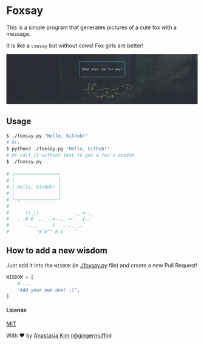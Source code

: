 # Foxsay

This is a simple program that generates pictures of a cute fox with a message.

It is like a `cowsay` but without cows! Fox girls are better!

![Fox Image](./assets/fox.png)

## Usage

```sh
$ ./foxsay.py "Hello, Github!"
# Or.
$ python3 ./foxsay.py "Hello, Github!"
# Or call it without text to get a fox's wisdom.
$ ./foxsay.py

# ╭────────────────╮
# │                │
# │ Hello, Github! │
# │                │
# ╰─v──────────────╯
#
#      |\_|\             ,_.=-,_
#   ._.@ @  ,._.-=-.,_.=`   {.-`
#     '-.,_      (   .-,_ _.`
#          'm`m^"-m.G    `
```

## How to add a new wisdom
Just add it into the `WISDOM` (in [./foxsay.py](./foxsay.py) file) and create
a new Pull Request!

``` python
WISDOM = [
    # ...
    "Add your own one! :)",
]
```

#### License
[MIT](./LICENSE)

With :heart: by [Anastasia Kim (@gingermuffin)](https://github.com/gingermuffin)
